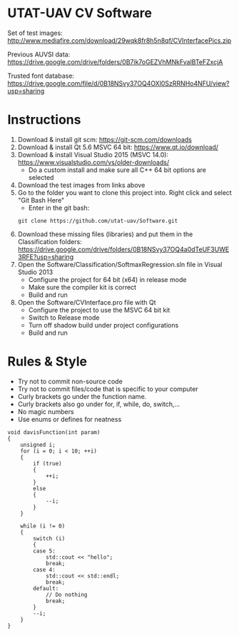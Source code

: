 # UTAT-UAV CV Software

Set of test images: 
http://www.mediafire.com/download/29wqk8fr8h5n8qf/CVInterfacePics.zip

Previous AUVSI data:
https://drive.google.com/drive/folders/0B7ik7oGEZVhMNkFvalBTeFZxcjA

Trusted font database:
https://drive.google.com/file/d/0B18NSvy37OQ4OXl0SzRRNHo4NFU/view?usp=sharing

# Instructions

1. Download & install git scm: https://git-scm.com/downloads
2. Download & install Qt 5.6 MSVC 64 bit: https://www.qt.io/download/
3. Download & install Visual Studio 2015 (MSVC 14.0): https://www.visualstudio.com/vs/older-downloads/
	* Do a custom install and make sure all C++ 64 bit options are selected
4. Download the test images from links above
5. Go to the folder you want to clone this project into. Right click and select "Git Bash Here"
	* Enter in the git bash:
	```
	git clone https://github.com/utat-uav/Software.git
	```
6. Download these missing files (libraries) and put them in the Classification folders: https://drive.google.com/drive/folders/0B18NSvy37OQ4a0dTeUF3UWE3RFE?usp=sharing
7. Open the Software/Classification/SoftmaxRegression.sln file in Visual Studio 2013
	* Configure the project for 64 bit (x64) in release mode
	* Make sure the compiler kit is correct
	* Build and run
8. Open the Software/CVInterface.pro file with Qt
	* Configure the project to use the MSVC 64 bit kit
	* Switch to Release mode
	* Turn off shadow build under project configurations
	* Build and run

# Rules & Style

* Try not to commit non-source code
* Try not to commit files/code that is specific to your computer
* Curly brackets go under the function name.
* Curly brackets also go under for, if, while, do, switch,...
* No magic numbers
* Use enums or defines for neatness
```
void davisFunction(int param)
{ 
	unsigned i;
	for (i = 0; i < 10; ++i)
	{
		if (true)
		{
			++i;
		}
		else
		{
			--i;
		}
	}
	
	while (i != 0)
	{
		switch (i)
		{
		case 5:
			std::cout << "hello";
			break;
		case 4:
			std::cout << std::endl;
			break;
		default:
			// Do nothing
			break;
		}
		--i;
	}
}
```
